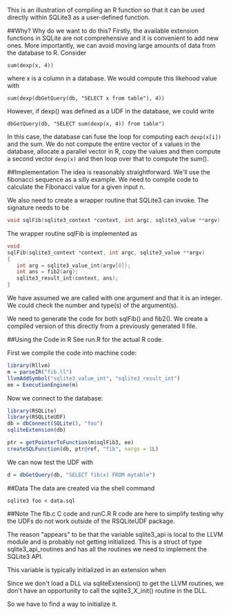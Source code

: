 This is an illustration of compiling an R function so that it can be used directly within
SQLite3 as a user-defined function.

##Why?
Why do we want to do this? Firstly, the available extension functions in SQLite 
are not comprehensive and it is convenient to add new ones.
More importantly, we can avoid moving large amounts of data from the database to R.
Consider 
```
sum(dexp(x, 4))
```
where x is a column in a database.
We would compute this likehood value with
``` 
sum(dexp(dbGetQuery(db, "SELECT x from table"), 4))
```
However, if dexp() was defined as a UDF in the database, we could write
```
dbGetQuery(db, "SELECT sum(dexp(x, 4)) from table")
```
In this case, the database can fuse the loop for computing each `dexp(x[i])` and the sum.
We do not compute the entire vector of x values in the database, allocate a parallel vector
in R, copy the values and then compute a second vector `dexp(x)` and then loop over that 
to compute the sum().


##Implementation
The idea is reasonably straightforward. We'll use the fibonacci sequence as a silly example.
We need to compile code to calculate the Fibonacci value for a given input n.

We also need to create a wrapper routine that SQLite3 can invoke. 
The signature needs to be
```c
void sqlFib(sqlite3_context *context, int argc, sqlite3_value **argv)
```
The wrapper routine sqlFib is implemented as
```c
void
sqlFib(sqlite3_context *context, int argc, sqlite3_value **argv)
{
   int arg = sqlite3_value_int(argv[0]);
   int ans = fib2(arg);
   sqlite3_result_int(context, ans);
}
```
We have assumed we are called with one argument and that it is an integer.
We could check the number and type(s) of the argument(s).

We need to generate the code for both sqlFib() and fib2().
We create a compiled version of this directly from a previously generated ll file.

##Using the Code in R
See run.R for the actual R code.

First we compile the code into machine code:
```r
library(Rllvm)
m = parseIR("fib.ll")
llvmAddSymbol("sqlite3_value_int", "sqlite3_result_int")
ee = ExecutionEngine(m)
```

Now we connect to the database:
```r
library(RSQLite)
library(RSQLiteUDF)
db = dbConnect(SQLite(), "foo")
sqliteExtension(db) 
```

```r
ptr = getPointerToFunction(m$sqlFib3, ee)
createSQLFunction(db, ptr@ref, "fib", nargs = 1L)
```

We can now test the UDF with 
```r
d = dbGetQuery(db, "SELECT fib(x) FROM mytable")
```

##Data
The data are created via the shell command
```
sqlite3 foo < data.sql
```



##Note
The fib.c C code and runC.R R code are here to simplify testing why the UDFs do not work outside
of the RSQLiteUDF package.

The reason "appears" to be that the variable sqlite3_api is local to the LLVM module
and is probably not getting initialized. 
This is a struct of type sqlite3_api_routines and has all the routines we need to implement the
SQLite3 API.

This variable is typically initialized in an extension when 

Since we don't load a DLL via sqliteExtension() to get the LLVM routines, we don't have an
opportunity to call the sqlite3_X_init() routine in the DLL.

So we have to find a way to initialize it.

